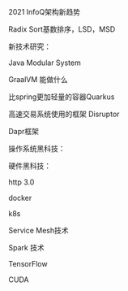 2021 InfoQ架构新趋势

Radix Sort基数排序，LSD，MSD

新技术研究：

Java Modular System

GraalVM 能做什么

比spring更加轻量的容器Quarkus

高速交易系统使用的框架 Disruptor

Dapr框架

操作系统黑科技：

硬件黑科技：

http 3.0

docker

k8s

Service Mesh技术

Spark 技术

TensorFlow

CUDA

